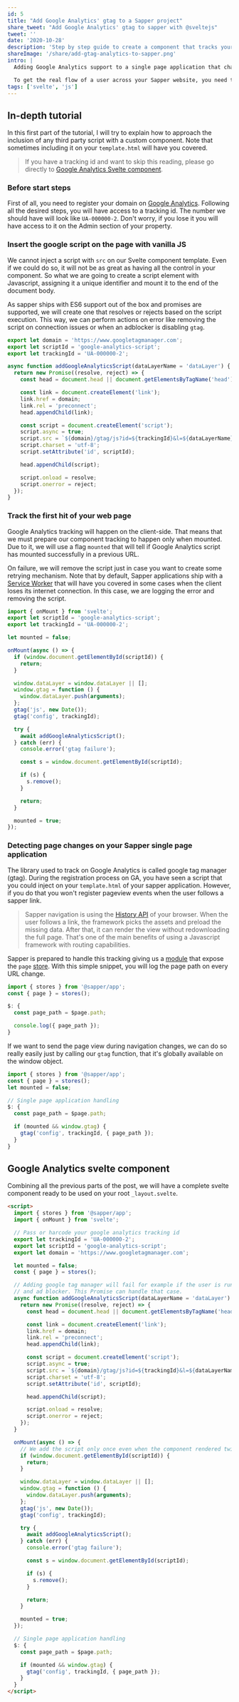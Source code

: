 ```yaml
---
id: 5
title: "Add Google Analytics' gtag to a Sapper project"
share_tweet: "Add Google Analytics' gtag to sapper with @sveltejs"
tweet: ''
date: '2020-10-28'
description: 'Step by step guide to create a component that tracks your sapper application every time the user changes its URL with virtual page views.'
shareImage: '/share/add-gtag-analytics-to-sapper.png'
intro: |
  Adding Google Analytics support to a single page application that changes the URL on the client-side could be tricky. It's not as simple as adding tracking to a server-side rendered application that refreshes its scripts on every page hit.

  To get the real flow of a user across your Sapper website, you need to track all the URL changes that happen when the user follows a Svelte link. Let's simplify the tracking of the pageview event on Sapper with a component without using any third party library!
tags: ['svelte', 'js']
---
```


## In-depth tutorial

In this first part of the tutorial, I will try to explain how to approach the inclusion of any third party script with a custom component. Note that sometimes including it on your `template.html` will have you covered.

> If you have a tracking id and want to skip this reading, please go directly to
> [Google Analytics Svelte component](#google-analytics-svelte-component).

### Before start steps

First of all, you need to register your domain on [Google Analytics](https://analytics.google.com/). Following all the desired steps, you will have access to a tracking id. The number we should have will look like `UA-000000-2`. Don't worry, if you lose it you will have access to it on the Admin section of your property.

### Insert the google script on the page with vanilla JS

We cannot inject a script with `src` on our Svelte component template. Even if we could do so, it will not be as great as having all the control in your component. So what we are going to create a script element with Javascript, assigning it a unique identifier and mount it to the end of the document body.

As sapper ships with ES6 support out of the box and promises are supported, we will create one that resolves or rejects based on the script execution. This way, we can perform actions on error like removing the script on connection issues or when an adblocker is disabling `gtag`.

```javascript
export let domain = 'https://www.googletagmanager.com';
export let scriptId = 'google-analytics-script';
export let trackingId = 'UA-000000-2';

async function addGoogleAnalyticsScript(dataLayerName = 'dataLayer') {
  return new Promise((resolve, reject) => {
    const head = document.head || document.getElementsByTagName('head')[0];

    const link = document.createElement('link');
    link.href = domain;
    link.rel = 'preconnect';
    head.appendChild(link);

    const script = document.createElement('script');
    script.async = true;
    script.src = `${domain}/gtag/js?id=${trackingId}&l=${dataLayerName}`;
    script.charset = 'utf-8';
    script.setAttribute('id', scriptId);

    head.appendChild(script);

    script.onload = resolve;
    script.onerror = reject;
  });
}
```

### Track the first hit of your web page

Google Analytics tracking will happen on the client-side. That means that we must prepare our component tracking to happen only when mounted.
Due to it, we will use a flag `mounted` that will tell if Google Analytics script has mounted successfully in a previous URL.

On failure, we will remove the script just in case you want to create some retrying mechanism. Note that by default, Sapper applications ship with a [Service Worker](https://developer.mozilla.org/es/docs/Web/API/Service_Worker_API) that will have you covered in some cases when the client loses its internet connection. In this case, we are logging the error and removing the script.

```javascript
import { onMount } from 'svelte';
export let scriptId = 'google-analytics-script';
export let trackingId = 'UA-000000-2';

let mounted = false;

onMount(async () => {
  if (window.document.getElementById(scriptId)) {
    return;
  }

  window.dataLayer = window.dataLayer || [];
  window.gtag = function () {
    window.dataLayer.push(arguments);
  };
  gtag('js', new Date());
  gtag('config', trackingId);

  try {
    await addGoogleAnalyticsScript();
  } catch (err) {
    console.error('gtag failure');

    const s = window.document.getElementById(scriptId);

    if (s) {
      s.remove();
    }

    return;
  }

  mounted = true;
});
```

### Detecting page changes on your Sapper single page application

The library used to track on Google Analytics is called google tag manager (gtag). During the registration process on GA, you have seen a script that you could inject on your `template.html` of your sapper application. However, if you do that
you won't register pageview events when the user follows a sapper link.

> Sapper navigation is using the [History API](https://developer.mozilla.org/en-US/docs/Web/API/History) of your browser. When the user follows a link, the framework picks the assets and preload the missing data. After that, it can render the view without redownloading the full page. That's one of the main benefits of using a Javascript framework with
> routing capabilities.

Sapper is prepared to handle this tracking giving us a [module](https://sapper.svelte.dev/docs#Stores) that expose the `page`
[store](https://svelte.dev/docs#svelte_store). With this simple snippet, you will log the page path on every URL change.

```javascript
import { stores } from '@sapper/app';
const { page } = stores();

$: {
  const page_path = $page.path;

  console.log({ page_path });
}
```

If we want to send the page view during navigation changes,
we can do so really easily just by calling our `gtag` function, that it's globally available on the window object.

```javascript
import { stores } from '@sapper/app';
const { page } = stores();
let mounted = false;

// Single page application handling
$: {
  const page_path = $page.path;

  if (mounted && window.gtag) {
    gtag('config', trackingId, { page_path });
  }
}
```

## Google Analytics svelte component

Combining all the previous parts of the post, we will have a complete svelte component ready to be used on your root `_layout.svelte`.

```html
<script>
  import { stores } from '@sapper/app';
  import { onMount } from 'svelte';

  // Pass or harcode your google analytics tracking id
  export let trackingId = 'UA-000000-2';
  export let scriptId = 'google-analytics-script';
  export let domain = 'https://www.googletagmanager.com';

  let mounted = false;
  const { page } = stores();

  // Adding google tag manager will fail for example if the user is running
  // and ad blocker. This Promise can handle that case.
  async function addGoogleAnalyticsScript(dataLayerName = 'dataLayer') {
    return new Promise((resolve, reject) => {
      const head = document.head || document.getElementsByTagName('head')[0];

      const link = document.createElement('link');
      link.href = domain;
      link.rel = 'preconnect';
      head.appendChild(link);

      const script = document.createElement('script');
      script.async = true;
      script.src = `${domain}/gtag/js?id=${trackingId}&l=${dataLayerName}`;
      script.charset = 'utf-8';
      script.setAttribute('id', scriptId);

      head.appendChild(script);

      script.onload = resolve;
      script.onerror = reject;
    });
  }

  onMount(async () => {
    // We add the script only once even when the component rendered twice.
    if (window.document.getElementById(scriptId)) {
      return;
    }

    window.dataLayer = window.dataLayer || [];
    window.gtag = function () {
      window.dataLayer.push(arguments);
    };
    gtag('js', new Date());
    gtag('config', trackingId);

    try {
      await addGoogleAnalyticsScript();
    } catch (err) {
      console.error('gtag failure');

      const s = window.document.getElementById(scriptId);

      if (s) {
        s.remove();
      }

      return;
    }

    mounted = true;
  });

  // Single page application handling
  $: {
    const page_path = $page.path;

    if (mounted && window.gtag) {
      gtag('config', trackingId, { page_path });
    }
  }
</script>
```

